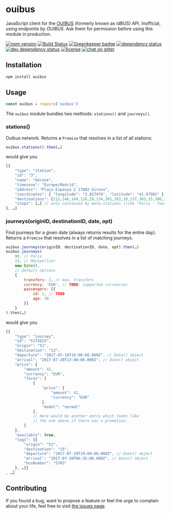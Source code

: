 # ouibus

JavaScript client for the [OUIBUS](http://www.ouibus.com/) (formerly known as idBUS) API. Inofficial, using endpoints by *OUIBUS*. Ask them for permission before using this module in production.

[![npm version](https://img.shields.io/npm/v/ouibus.svg)](https://www.npmjs.com/package/ouibus)
[![Build Status](https://travis-ci.org/juliuste/ouibus.svg?branch=master)](https://travis-ci.org/juliuste/ouibus)
[![Greenkeeper badge](https://badges.greenkeeper.io/juliuste/ouibus.svg)](https://greenkeeper.io/)
[![dependency status](https://img.shields.io/david/juliuste/ouibus.svg)](https://david-dm.org/juliuste/ouibus)
[![dev dependency status](https://img.shields.io/david/dev/juliuste/ouibus.svg)](https://david-dm.org/juliuste/ouibus#info=devDependencies)
[![license](https://img.shields.io/github/license/juliuste/ouibus.svg?style=flat)](license)
[![chat on gitter](https://badges.gitter.im/juliuste.svg)](https://gitter.im/juliuste)

## Installation

```sh
npm install ouibus
```

## Usage

```js
const ouibus = require('ouibus')
```

The `ouibus` module bundles two methods: `stations()` and `journeys()`.

### stations()

Ouibus network. Returns a `Promise` that resolves in a list of all stations:

```js
ouibus.stations().then(…)
```

would give you

```js
[{
	"type": "station",
	"id": "3",
	"name": "Gérone",
	"timezone": "Europe/Madrid",
	"address": "Plaça Espanya 2 17002 Girona",
	"coordinates": { "longitude": "2.817476", "latitude": "41.97901" },
	"destinations": [112,146,149,128,29,134,301,302,18,137,303,15,300,34,118,95,116,76,21,136,103,41,299,16,35,306,307,14,13,309],
	"stops": […] // only contained by meta-stations (like "Paris - Tous les arrêts"), list of subordinate stops)
}, …]

```

### journeys(originID, destinationID, date, opt)

Find journeys for a given date (always returns results for the entire day). Returns a `Promise` that resolves in a list of matching journeys.

```js
ouibus.journeys(originID, destinationID, date, opt).then(…)
ouibus.journeys(
	90, // Paris
	13, // Montpellier
	new Date(),
	// default options
	{
		transfers: 1, // max. transfers
		currency: 'EUR', // TODO: supported currencies
		passengers: [{
			id: 1, // TODO
			age: 30
		}]
	}
).then(…)
```

would give you

```js
[{
	"type": "journey",
	"id": "5133615",
	"origin": "51",
	"destination": "13",
	"departure": "2017-07-19T19:00:00.000Z", // Date() object
	"arrival": "2017-07-20T13:40:00.000Z", // Date() object
	"price": {
		"amount": 42,
		"currency": "EUR",
		"fares": [
			{
				"price": {
					"amount": 42,
					"currency": "EUR"
				},
				"model": "normal"
			},
			// Here would be another entry which looks like
			// the one above if there was a promotion.
		]
	},
	"available": true,
	"legs": [{
		"origin": "51",
		"destination": "15",
		"departure": "2017-07-19T19:00:00.000Z", // Date() object
		"arrival": "2017-07-20T06:35:00.000Z", // Date() object
		"busNumber": "5703"
	}, …]}
, …]
```

## Contributing

If you found a bug, want to propose a feature or feel the urge to complain about your life, feel free to visit [the issues page](https://github.com/juliuste/ouibus/issues).
